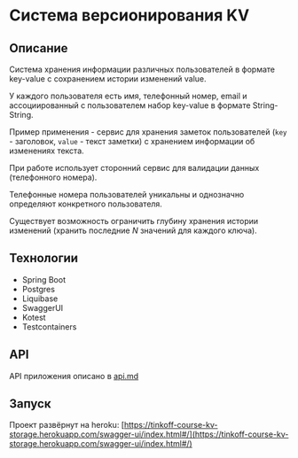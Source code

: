 # Система версионирования KV

## Описание
Система хранения информации различных пользователей в формате key-value с сохранением истории изменений value. 

У каждого пользователя есть имя, телефонный номер, email и ассоциированный с пользователем набор key-value в формате String-String.

Пример применения - сервис для хранения заметок пользователей (`key` - заголовок, `value` - текст заметки) с хранением информации об изменениях текста.

При работе использует сторонний сервис для валидации данных (телефонного номера).

Телефонные номера пользователей уникальны и однозначно определяют конкретного пользователя.

Существует возможность ограничить глубину хранения истории изменений (хранить последние *N* значений для каждого ключа).

## Технологии
- Spring Boot
- Postgres
- Liquibase
- SwaggerUI
- Kotest
- Testcontainers

## API
API приложения описано в [api.md](api.md)

## Запуск
Проект развёрнут на heroku: [https://tinkoff-course-kv-storage.herokuapp.com/swagger-ui/index.html#/](https://tinkoff-course-kv-storage.herokuapp.com/swagger-ui/index.html#/)
